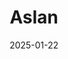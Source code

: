 ---  
layout: startup_page  
title: "Aslan"  
id: "aslan.io"  
permalink: "/aslanaslan.io01222025/"  
website: "https://www.aslan.io/"  
funding_round: "Seed"  
funding_amount: "$5M"  
investors: "Notion Capital, Redstone"  
about: "Aslan is a UK-based employee fintech company that helps employees make their pay go further through tax-efficient cashback reward cards and flexible pay options. The platform empowers employees with responsible control over their finances, offering budgeting tools and financial education features."  
markets: "Fintech, Technology, Information and Internet"  
hq: "London, England, United Kingdom"  
founded_year: "2022"  
linkedin: "https://uk.linkedin.com/company/aslan"  
twitter: ""  
instagram: ""  
facebook: ""  
crunchbase: "https://www.crunchbase.com/organization/aslan-245a?utm_source=linkedin&utm_medium=referral&utm_campaign=linkedin_companies&utm_content=profile_cta_anon&trk=funding_crunchbase"  
pitchbook: "https://pitchbook.com/profiles/company/59938-30"  

date_display: "22-Jan-2025"  
date: "2025-01-22"

# SEO Optimization  
meta_title: "Aslan - Seed Funding ($5M)"  
meta_description: "Aslan, Aslan is a UK-based employee fintech company that helps employees make their pay go further through tax-efficient cashback reward cards and flexible p..."  
meta_keywords: "Aslan, Fintech, Technology, Information and Internet, Seed funding"  
canonical_url: "https://startup.projectstartups.com/aslanaslan.io01222025/"  
---